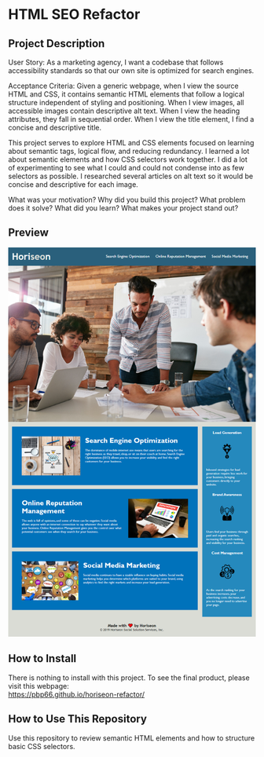 # HTML SEO Refactor

## Project Description

User Story:
As a marketing agency, I want a codebase that follows accessibility standards so that our own site is optimized for search engines.

Acceptance Criteria:
Given a generic webpage, when I view the source HTML and CSS, it contains semantic HTML elements that follow a logical structure independent of styling and positioning. When I view images, all accessible images contain descriptive alt text. When I view the heading attributes, they fall in sequential order. When I view the title element, I find a concise and descriptive title.

This project serves to explore HTML and CSS elements focused on learning about semantic tags, logical flow, and reducing redundancy. I learned a lot about semantic elements and how CSS selectors work together. I did a lot of experimenting to see what I could and could not condense into as few selectors as possible. I researched several articles on alt text so it would be concise and descriptive for each image. 

What was your motivation?
Why did you build this project?
What problem does it solve?
What did you learn?
What makes your project stand out?

## Preview

![Expected webpage preview](/assets/images/webpage-screenshot.png "Horiseon Webpage Preview")

## How to Install

There is nothing to install with this project. To see the final product, please visit this webpage:  
https://pbp66.github.io/horiseon-refactor/

## How to Use This Repository

Use this repository to review semantic HTML elements and how to structure basic CSS selectors.